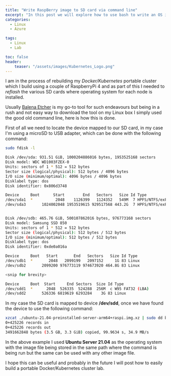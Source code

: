 ```yaml
---
title: "Write RaspBerry image to SD card via command line"
excerpt: "In this post we will explore how to use bash to write an OS image to an SD card for use with RaspBerryPI"
categories:
  - Linux
  - Azure

tags:
  - Linux
  - Lab

toc: false
header:
    teaser: "/assets/images/Kubernetes_Logo.png"
---
```


I am in the process of rebuilding my *Docker/Kubernetes* portable cluster which I build using a couple of RaspberryPi 4 and as part of this I needed to *reflash* the various SD cards where operating system for each node is installed.

Usually [Balena Etcher](https://www.balena.io/etcher/) is my go-to tool for such endeavours but being in a rush and not easy way to download the tool on my Linux box I simply used the good old command line, here is how this is done.

First of all we need to locate the device mapped to our SD card, in my case I'm using a microSD to USB adapter, which can be done with the following command:

```bash
sudo fdisk -l

Disk /dev/sda: 931.51 GiB, 1000204886016 bytes, 1953525168 sectors
Disk model: WDC WD1003FZEX-0
Units: sectors of 1 * 512 = 512 bytes
Sector size (logical/physical): 512 bytes / 4096 bytes
I/O size (minimum/optimal): 4096 bytes / 4096 bytes
Disklabel type: dos
Disk identifier: 0x806d3748

Device     Boot      Start        End   Sectors   Size Id Type
/dev/sda1  *          2048    1126399   1124352   549M  7 HPFS/NTFS/exFAT
/dev/sda3       1024002048 1953519615 929517568 443.2G  7 HPFS/NTFS/exFAT


Disk /dev/sdb: 465.76 GiB, 500107862016 bytes, 976773168 sectors
Disk model: Samsung SSD 850 
Units: sectors of 1 * 512 = 512 bytes
Sector size (logical/physical): 512 bytes / 512 bytes
I/O size (minimum/optimal): 512 bytes / 512 bytes
Disklabel type: dos
Disk identifier: 0xde0a016a

Device     Boot   Start       End   Sectors   Size Id Type
/dev/sdb1  *       2048   2099199   2097152     1G 83 Linux
/dev/sdb2       2099200 976773119 974673920 464.8G 83 Linux

<snip for brevity>

Device     Boot  Start     End Sectors  Size Id Type
/dev/sdd1  *      2048  526335  524288  256M  c W95 FAT32 (LBA)
/dev/sdd2       526336 6819619 6293284    3G 83 Linux
```

In my case the SD card is mapped to device **/dev/sdd**, once we have found the device to use the following command:

```bash
xzcat ./ubuntu-21.04-preinstalled-server-arm64+raspi.img.xz | sudo dd bs=4M of=/dev/sdd conv=fsync
0+425226 records in
0+425226 records out
3491662848 bytes (3.5 GB, 3.3 GiB) copied, 99.9634 s, 34.9 MB/s
```

In the above example I used **Ubuntu Server 21.04** as the operating system with the image file being stored in the same path where the command is being run but the same can be used with any other image file.

I hope this can be useful and probably in the future I will post how to easily build a portable Docker/Kubernetes cluster lab.
